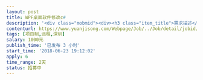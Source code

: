 ```yaml
---                
layout: post       
title: WPF桌面软件修改c#           
description: '<div class="mobmid"><div><h3 class="item_title">需求描述</h3><p>小桌面软件，WPF 桌面软件，不联网的！要精通C#！和WPF,生手勿试！涉及到富文本相关！工作周其大概3到5天即可完成的。有意者线上详细沟通！</p></div><!--info end--></div>'     
contenturl: https://www.yuanjisong.com/Webpage/Job/../Job/detail/jobid/101613      
tags: [项目制,远程,深圳]            
salary: 1000元          
publish_time: '已发布 3 小时'         
start_time: '2018-06-23 19:12:02'           
apply: 6                   
time_range: 2天              
status: 招募中                  
---                 
```

